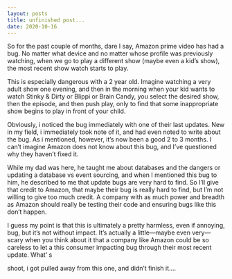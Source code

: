 ```yaml
---
layout: posts
title: unfinished post...
date: 2020-10-16
---
```


So for the past couple of months, dare I say, Amazon prime video has had a bug.  No matter what device and no matter whose profile was previously watching, when we go to play a different show (maybe even a kid’s show), the most recent show watch starts to play.  

This is especially dangerous with a 2 year old.  Imagine watching a very adult show one evening, and then in the morning when your kid wants to watch Stinky & Dirty or Blippi or Brain Candy, you select the desired show, then the episode, and then push play, only to find that some inappropriate show begins to play in front of your child.  

Obviously, i noticed the bug immediately with one of their last updates.  New in my field, i immediately took note of it, and had even noted to write about the bug.  As i mentioned, however, it’s now been a good 2 to 3 months.  I can’t imagine Amazon does not know about this bug, and I’ve questioned why they haven’t fixed it.  

While my dad was here, he taught me about databases and the dangers or updating a database vs event sourcing, and when I mentioned this bug to him, he described to me that update bugs are very hard to find.  So I’ll give that credit to Amazon, that maybe their bug is really hard to find, but I’m not willing to give too much credit.  A company with as much power and breadth as Amazon should really be testing their code and ensuring bugs like this don’t happen.

I guess my point is that this is ultimately a pretty harmless, even if annoying, bug, but it’s not without impact.  It’s actually a little—maybe even very—scary when you think about it that a company like Amazon could be so careless to let a this consumer impacting bug through their most recent update.  What’ s

shoot, i got pulled away from this one, and didn’t finish it….
